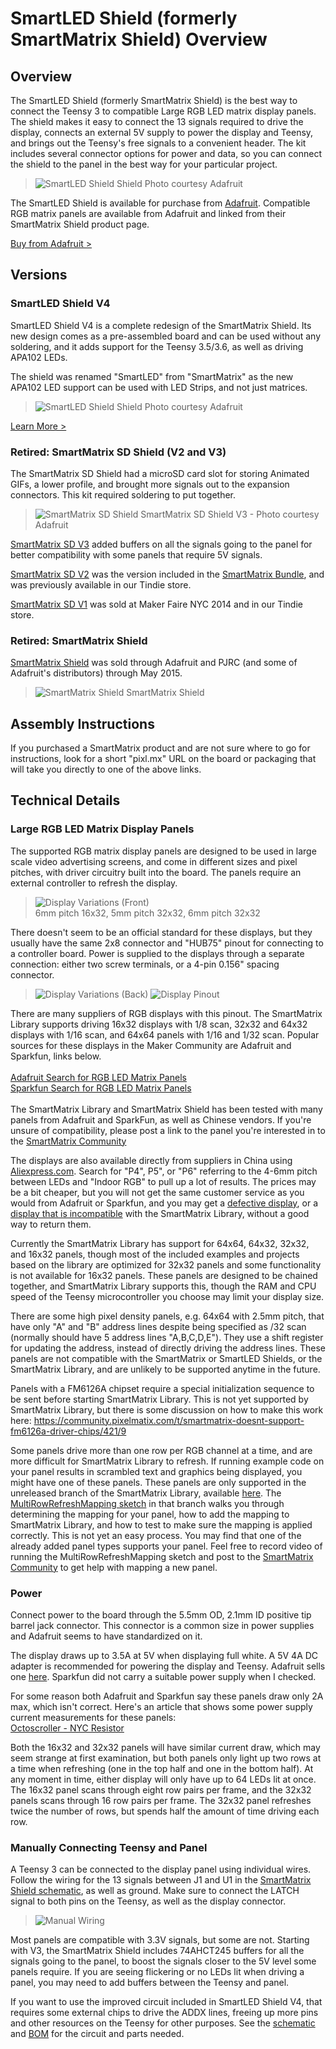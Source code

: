 # SmartLED Shield (formerly SmartMatrix Shield) Overview

## Overview

The SmartLED Shield (formerly SmartMatrix Shield) is the best way to connect the Teensy 3 to compatible Large RGB LED matrix display panels.  The shield makes it easy to connect the 13 signals required to drive the display, connects an external 5V supply to power the display and Teensy, and brings out the Teensy's free signals to a convenient header.   The kit includes several connector options for power and data, so you can connect the shield to the panel in the best way for your particular project. 

> ![SmartLED Shield Shield](photos/sdv4isometric.jpg)
> Photo courtesy Adafruit

The SmartLED Shield is available for purchase from [Adafruit](https://www.adafruit.com/products/1902).  Compatible RGB matrix panels are available from Adafruit and linked from their SmartMatrix Shield product page.

[Buy from Adafruit >](https://www.adafruit.com/products/1902)

## Versions

### SmartLED Shield V4

SmartLED Shield V4 is a complete redesign of the SmartMatrix Shield.  Its new design comes as a pre-assembled board and can be used without any soldering, and it adds support for the Teensy 3.5/3.6, as well as driving APA102 LEDs.

The shield was renamed "SmartLED" from "SmartMatrix" as the new APA102 LED support can be used with LED Strips, and not just matrices.

> ![SmartLED Shield Shield](photos/sdv4isometric.jpg)
> Photo courtesy Adafruit

[Learn More >](shield-v4.html)

### Retired: SmartMatrix SD Shield (V2 and V3)
The SmartMatrix SD Shield had a microSD card slot for storing Animated GIFs, a lower profile, and brought more signals out to the expansion connectors.  This kit required soldering to put together.

> ![SmartMatrix SD Shield](photos/sdv3isometric.jpg)
> SmartMatrix SD Shield V3 - Photo courtesy Adafruit

[SmartMatrix SD V3](shield-sdv2.html) added buffers on all the signals going to the panel for better compatibility with some panels that require 5V signals.

[SmartMatrix SD V2](shield-sdv2.html) was the version included in the [SmartMatrix Bundle](fullbundle.html), and was previously available in our Tindie store.

[SmartMatrix SD V1](shield-sd.html) was sold at Maker Faire NYC 2014 and in our Tindie store.

### Retired: SmartMatrix Shield
[SmartMatrix Shield](shield-v1.html) was sold through Adafruit and PJRC (and some of Adafruit's distributors) through May 2015.

> ![SmartMatrix Shield](photos/ProtoIsometric.jpg)
> SmartMatrix Shield

## Assembly Instructions

If you purchased a SmartMatrix product and are not sure where to go for instructions, look for a short "pixl.mx" URL on the board or packaging that will take you directly to one of the above links.

## Technical Details

### Large RGB LED Matrix Display Panels

The supported RGB matrix display panels are designed to be used in large scale video advertising screens, and come in different sizes and pixel pitches, with driver circuitry built into the board.  The panels require an external controller to refresh the display.

> ![Display Variations (Front)](photos/DisplayVariationsFront.jpg)  
> 6mm pitch 16x32, 5mm pitch 32x32, 6mm pitch 32x32

There doesn't seem to be an official standard for these displays, but they usually have the same 2x8 connector and "HUB75" pinout for connecting to a controller board.  Power is supplied to the displays through a separate connection: either two screw terminals, or a 4-pin 0.156" spacing connector.

> ![Display Variations (Back)](photos/DisplayVariationsBack.jpg)
> ![Display Pinout](photos/DisplayPinout.jpg)

There are many suppliers of RGB displays with this pinout.  The SmartMatrix Library supports driving 16x32 displays with 1/8 scan, 32x32 and 64x32 displays with 1/16 scan, and 64x64 panels with 1/16 and 1/32 scan.  Popular sources for these displays in the Maker Community are Adafruit and Sparkfun, links below.  
<br/>
[Adafruit Search for RGB LED Matrix Panels](https://www.adafruit.com/?q=rgb%20LED%20matrix%20panel)  
[Sparkfun Search for RGB LED Matrix Panels](https://www.sparkfun.com/search/results?term=RGB+LED+matrix+panel)  
<br/>
The SmartMatrix Library and SmartMatrix Shield has been tested with many panels from Adafruit and SparkFun, as well as Chinese vendors.  If you're unsure of compatibility, please post a link to the panel you're interested in to the [SmartMatrix Community](https://community.pixelmatix.com)

The displays are also available directly from suppliers in China using [Aliexpress.com](http://www.aliexpress.com/).  Search for "P4", P5", or "P6" referring to the 4-6mm pitch between LEDs and "Indoor RGB" to pull up a lot of results.  The prices may be a bit cheaper, but you will not get the same customer service as you would from Adafruit or Sparkfun, and you may get a [defective display](https://plus.google.com/113700969348903612932/posts/dmweg9newJa), or a [display that is incompatible](https://muut.com/pixelmatix#!/support:mirrored-text-start-coord) with the SmartMatrix Library, without a good way to return them.

Currently the SmartMatrix Library has support for 64x64, 64x32, 32x32, and 16x32 panels, though most of the included examples and projects based on the library are optimized for 32x32 panels and some functionality is not available for 16x32 panels.  These panels are designed to be chained together, and SmartMatrix Library supports this, though the RAM and CPU speed of the Teensy microcontroller you choose may limit your display size.

There are some high pixel density panels, e.g. 64x64 with 2.5mm pitch, that have only "A" and "B" address lines despite being specified as /32 scan (normally should have 5 address lines "A,B,C,D,E").  They use a shift register for updating the address, instead of directly driving the address lines.  These panels are not compatible with the SmartMatrix or SmartLED Shields, or the SmartMatrix Library, and are unlikely to be supported anytime in the future.

Panels with a FM6126A chipset require a special initialization sequence to be sent before starting SmartMatrix Library.  This is not yet supported by SmartMatrix Library, but there is some discussion on how to make this work here: https://community.pixelmatix.com/t/smartmatrix-doesnt-support-fm6126a-driver-chips/421/9

Some panels drive more than one row per RGB channel at a time, and are more difficult for SmartMatrix Library to refresh.  If running example code on your panel results in scrambled text and graphics being displayed, you might have one of these panels.  These panels are only supported in the unreleased branch of the SmartMatrix Library, available [here](https://github.com/pixelmatix/SmartMatrix/tree/teensylc).  The [MultiRowRefreshMapping sketch](https://github.com/pixelmatix/SmartMatrix/tree/teensylc/examples/MultiRowRefreshMapping) in that branch walks you through determining the mapping for your panel, how to add the mapping to SmartMatrix Library, and how to test to make sure the mapping is applied correctly.  This is not yet an easy process.  You may find that one of the already added panel types supports your panel.  Feel free to record video of running the MultiRowRefreshMapping sketch and post to the [SmartMatrix Community](community.pixelmatix.com) to get help with mapping a new panel.

### Power

Connect power to the board through the 5.5mm OD, 2.1mm ID positive tip barrel jack connector.  This connector is a common size in power supplies and Adafruit seems to have standardized on it.

The display draws up to 3.5A at 5V when displaying full white.  A 5V 4A DC adapter is recommended for powering the display and Teensy.  Adafruit sells one [here](http://www.adafruit.com/products/1466).  Sparkfun did not carry a suitable power supply when I checked.

For some reason both Adafruit and Sparkfun say these panels draw only 2A max, which isn't correct.  Here's an article that shows some power supply current measurements for these panels:  
[Octoscroller - NYC Resistor](http://www.nycresistor.com/2013/09/12/octoscroller/)

Both the 16x32 and 32x32 panels will have similar current draw, which may seem strange at first examination, but both panels only light up two rows at a time when refreshing (one in the top half and one in the bottom half).  At any moment in time, either display will only have up to 64 LEDs lit at once.  The 16x32 panel scans through eight row pairs per frame, and the 32x32 panels scans through 16 row pairs per frame.  The 32x32 panel refreshes twice the number of rows, but spends half the amount of time driving each row.

### Manually Connecting Teensy and Panel

A Teensy 3 can be connected to the display panel using individual wires.  Follow the wiring for the 13 signals between J1 and U1 in the [SmartMatrix Shield schematic](https://github.com/pixelmatix/SmartMatrix/raw/master/hardware/SmartMatrixShield_V1_sch.pdf), as well as ground.  Make sure to connect the LATCH signal to both pins on the Teensy, as well as the display connector.
> ![Manual Wiring](photos/TeensyManualWiring.jpg)

Most panels are compatible with 3.3V signals, but some are not.  Starting with V3, the SmartMatrix Shield includes 74AHCT245 buffers for all the signals going to the panel, to boost the signals closer to the 5V level some panels require.  If you are seeing flickering or no LEDs lit when driving a panel, you may need to add buffers between the Teensy and panel.

If you want to use the improved circuit included in SmartLED Shield V4, that requires some external chips to drive the ADDX lines, freeing up more pins and other resources on the Teensy for other purposes.  See the [schematic](https://github.com/pixelmatix/SmartMatrix/raw/master/extras/hardware/SmartLEDShield_V4_sch.pdf) and [BOM](https://github.com/pixelmatix/SmartMatrix/raw/master/extras/hardware/SmartLEDShield_V4_BOM.pdf) for the circuit and parts needed.
